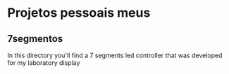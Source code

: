 # Projetos pessoais meus

## 7segmentos

In this directory you'll find a 7 segments led controller that was developed for my laboratory display 


